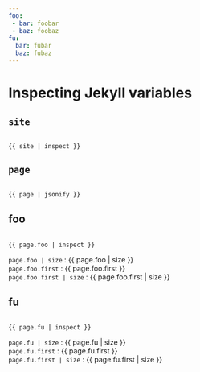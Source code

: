 ```yaml
---
foo:
 - bar: foobar
 - baz: foobaz
fu:
  bar: fubar
  baz: fubaz
---
```


<link rel="stylesheet" href="https://cdnjs.cloudflare.com/ajax/libs/highlight.js/11.9.0/styles/default.min.css">
<script src="https://cdnjs.cloudflare.com/ajax/libs/highlight.js/11.9.0/highlight.min.js"></script>

<!-- and it's easy to individually load additional languages -->
<script src="https://cdnjs.cloudflare.com/ajax/libs/highlight.js/11.9.0/languages/json.min.js"></script>

<script>hljs.highlightAll();</script>

# Inspecting Jekyll variables

## `site`

<pre><code class="language-json">
{{ site | inspect }}
</code></pre>

## `page`

<pre><code class="language-json">
{{ page | jsonify }}
</code></pre>

## foo

<pre><code class="language-json">
{{ page.foo | inspect }}
</code></pre>
`page.foo | size` : {{ page.foo | size }}   
`page.foo.first` : {{ page.foo.first }}  
`page.foo.first | size` : {{ page.foo.first | size }}   

## fu
<pre><code class="language-json">
{{ page.fu | inspect }}
</code></pre>
`page.fu | size` : {{ page.fu | size }}  
`page.fu.first` : {{ page.fu.first }}  
`page.fu.first | size` : {{ page.fu.first | size }}   

